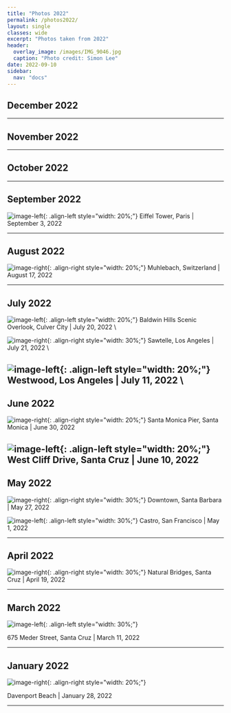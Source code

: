 ```yaml
---
title: "Photos 2022"
permalink: /photos2022/
layout: single 
classes: wide
excerpt: "Photos taken from 2022"
header:
  overlay_image: /images/IMG_9046.jpg
  caption: "Photo credit: Simon Lee"
date: 2022-09-10
sidebar:
  nav: "docs"
---
```


## December 2022

---

## November 2022

---

## October 2022

---

## September 2022

![image-left](/images/Sep.jpg){: .align-left style="width: 20%;"}
Eiffel Tower, Paris | September 3, 2022

---

## August 2022
![image-right](/images/august.jpg){: .align-right style="width: 20%;"}
Muhlebach, Switzerland | August 17, 2022




---

## July 2022

![image-left](/images/july3.jpg){: .align-left style="width: 20%;"}
Baldwin Hills Scenic Overlook, Culver City | July 20, 2022
\\

![image-right](/images/july2.jpg){: .align-right style="width: 30%;"}
Sawtelle, Los Angeles | July 21, 2022
\\

![image-left](/images/july.jpg){: .align-left style="width: 20%;"}
Westwood, Los Angeles | July 11, 2022
\\
---

## June 2022

![image-right](/images/june.jpg){: .align-right style="width: 20%;"}
Santa Monica Pier, Santa Monica | June 30, 2022

![image-left](/images/june2.jpg){: .align-left style="width: 20%;"}
West Cliff Drive, Santa Cruz | June 10, 2022
---

## May 2022

![image-right](/images/may2.jpg){: .align-right style="width: 30%;"}
Downtown, Santa Barbara | May 27, 2022

![image-left](/images/may1.jpg){: .align-left style="width: 30%;"}
Castro, San Francisco | May 1, 2022

---

## April 2022

![image-right](/images/april.jpg){: .align-right style="width: 30%;"}
Natural Bridges, Santa Cruz | April 19, 2022

---

## March 2022

![image-left](/images/march.jpg){: .align-left style="width: 30%;"}

675 Meder Street, Santa Cruz | March 11, 2022

---

## January 2022

![image-right](/images/jan.jpg){: .align-right style="width: 20%;"}

Davenport Beach | January 28, 2022

---

